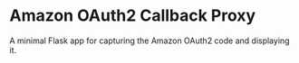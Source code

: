 # Amazon OAuth2 Callback Proxy

A minimal Flask app for capturing the Amazon OAuth2 code and displaying it.
